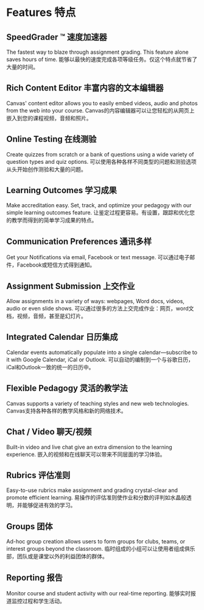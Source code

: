 Features  特点
========

SpeedGrader ™   速度加速器
-------------

The fastest way to blaze through assignment grading. This feature alone saves hours of time.
能够以最快的速度完成各项等级任务。仅这个特点就节省了大量的时间。

Rich Content Editor  丰富内容的文本编辑器
-------------------

Canvas' content editor allows you to easily embed videos, audio and photos from the web into your course.
Canvas的内容编辑器可以让您轻松的从网页上嵌入到您的课程视频，音频和照片。

Online Testing  在线测验
--------------

Create quizzes from scratch or a bank of questions using a wide variety of question types and quiz options.
可以使用各种各样不同类型的问题和测验选项从头开始创作测验和大量的问题。

Learning Outcomes  学习成果
-----------------

Make accreditation easy. Set, track, and optimize your pedagogy with our simple learning outcomes feature.
让鉴定过程更容易。有设置，跟踪和优化您的教学而得到的简单学习成果的特点。

Communication Preferences  通讯多样
-------------------------

Get your Notifications via email, Facebook or text message.
可以通过电子邮件，Facebook或短信方式得到通知。

Assignment Submission  上交作业
---------------------

Allow assignments in a variety of ways: webpages, Word docs, videos, audio or even slide shows.
可以通过很多的方法上交完成作业：网页，word文档，视频，音频，甚至是幻灯片。

Integrated Calendar  日历集成
-------------------

Calendar events automatically populate into a single calendar—subscribe to it with Google Calendar, iCal or Outlook.
可以自动的编制到一个与谷歌日历，iCal和Outlook一致的统一的日历中。

Flexible Pedagogy  灵活的教学法
-----------------

Canvas supports a variety of teaching styles and new web technologies.
Canvas支持各种各样的教学风格和新的网络技术。

Chat / Video  聊天/视频
------------

Built-in video and live chat give an extra dimension to the learning experience.
嵌入的视频和在线聊天可以带来不同层面的学习体验。

Rubrics 评估准则
-------

Easy-to-use rubrics make assignment and grading crystal-clear and promote efficient learning.
易操作的评估准则使作业和分数的评判如水晶般透明，并能够促进有效的学习。

Groups 团体
------

Ad-hoc group creation allows users to form groups for clubs, teams, or interest groups beyond the classroom.
临时组成的小组可以让使用者组成俱乐部，团队或是课堂以外的利益团体的群体。

Reporting  报告
---------

Monitor course and student activity with our real-time reporting.
能够实时报道监控过程和学生活动。
